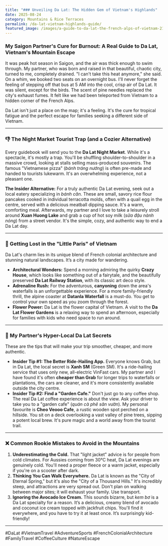 ```yaml
---
title: "### Unveiling Da Lat: The Hidden Gem of Vietnam's Highlands"
date: 2025-08-24
category: Mountains & Rice Terraces
permalink: /da-lat-vietnam-highlands-guide/
featured_image: /images/a-guide-to-da-lat-the-french-alps-of-vietnam-211604.jpg
---
```

### My Saigon Partner's Cure for Burnout: A Real Guide to Da Lat, Vietnam's Mountain Escape

It was peak hot season in Saigon, and the air was thick enough to swim through. My partner, who was born and raised in that beautiful, chaotic city, turned to me, completely drained. "I can't take this heat anymore," she said. On a whim, we booked two seats on an overnight bus. I'll never forget the feeling of stepping off that bus at 5 AM into the cool, crisp air of Da Lat. It was silent, except for the birds. The scent of pine needles replaced the city's exhaust fumes. It felt like we had been teleported from Vietnam to a hidden corner of the French Alps.

Da Lat isn't just a place on the map; it's a feeling. It's the cure for tropical fatigue and the perfect escape for families seeking a different side of Vietnam.

- - -

### 👎 The Night Market Tourist Trap (and a Cozier Alternative)

Every guidebook will send you to the **Da Lat Night Market**. While it's a spectacle, it's mostly a trap. You'll be shuffling shoulder-to-shoulder in a massive crowd, looking at stalls selling mass-produced souvenirs. The famous "Vietnamese pizza" (*bánh tráng nướng*) is often pre-made and handed to tourists lukewarm. It's an overwhelming experience, not a pleasant one.

**The Insider Alternative:** For a truly authentic Da Lat evening, seek out a local eatery specializing in *bánh căn*. These are small, savory rice flour pancakes cooked in individual terracotta molds, often with a quail egg in the centre, served with a delicious meatball dipping sauce. It's a warm, comforting meal. Afterwards, my partner and I love to take a leisurely stroll around **Xuan Huong Lake** and grab a cup of hot soy milk (*sữa đậu nành nóng*) from a street vendor. It's the simple, cozy, and authentic way to end a Da Lat day.

- - -

### 🌲 Getting Lost in the "Little Paris" of Vietnam

Da Lat's charm lies in its unique blend of French colonial architecture and stunning natural landscapes. It’s a city made for wandering.

* **Architectural Wonders:** Spend a morning admiring the quirky **Crazy House**, which looks like something out of a fairytale, and the beautifully preserved **Da Lat Railway Station**, with its classic art deco style.
* **Adrenaline Rush:** For the adventurous, **canyoning** down the area's waterfalls is an unforgettable experience. For a more family-friendly thrill, the alpine coaster at **Datanla Waterfall** is a must-do. You get to control your own speed as you zoom through the forest.
* **Flower Power:** Da Lat is the flower capital of Vietnam. A visit to the **Da Lat Flower Gardens** is a relaxing way to spend an afternoon, especially for families with kids who need space to run around.

- - -

### 🤫 My Partner's Hyper-Local Da Lat Secrets

These are the tips that will make your trip smoother, cheaper, and more authentic.

* **Insider Tip #1: The Better Ride-Hailing App.** Everyone knows Grab, but in Da Lat, the local secret is **Xanh SM** (Green SM). It's a ride-hailing service that uses only new, all-electric VinFast cars. My partner and I have found it's often **cheaper than Grab** for longer trips to waterfalls or plantations, the cars are cleaner, and it's more consistently available outside the city centre.
* **Insider Tip #2: Find a "Garden Cafe."** Don't just go to any coffee shop. The real Da Lat coffee experience is about the view. Ask your driver to take you to a "garden cafe" (*quán cà phê sân vườn*). My personal favourite is **Cheo Veooo Cafe**, a rustic wooden spot perched on a hillside. You sit on a deck overlooking a vast valley of pine trees, sipping a potent local brew. It's pure magic and a world away from the tourist trail.

- - -

### ❌ Common Rookie Mistakes to Avoid in the Mountains

1. **Underestimating the Cold.** That "light jacket" advice is for people from cold climates. For Aussies coming from 30°C heat, Da Lat evenings are genuinely cold. You'll need a proper fleece or a warm jacket, especially if you're on a scooter after dark.
2. **Thinking You Can Walk Everywhere.** Da Lat is known as the "City of Eternal Spring," but it's also the "City of a Thousand Hills." It's incredibly steep, and attractions are very spread out. Don't plan on walking between major sites; it will exhaust your family. Use transport.
3. **Ignoring the Avocado Ice Cream.** This sounds bizarre, but *kem bơ* is a Da Lat specialty for a reason. It’s a delicious, creamy blend of avocado and coconut ice cream topped with jackfruit chips. You'll find it everywhere, and you have to try it at least once. It’s surprisingly kid-friendly!

- - -

\#DaLat #VietnamTravel #AdventureSports #FrenchColonialArchitecture #FamilyTravel #CoffeeCulture #NatureEscape